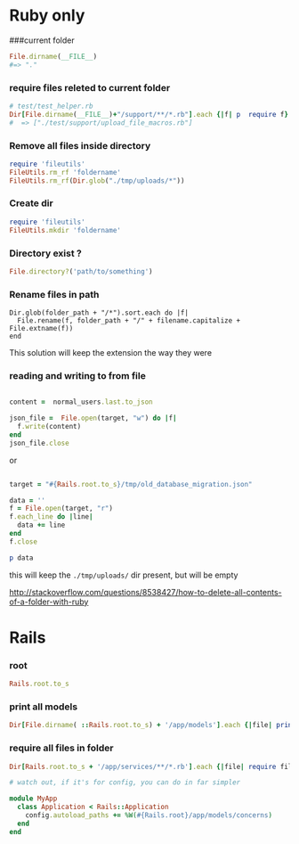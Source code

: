 # Ruby only

###current folder

```ruby
File.dirname(__FILE__)
#=> "."
```

### require files releted to current folder

```ruby
# test/test_helper.rb
Dir[File.dirname(__FILE__)+"/support/**/*.rb"].each {|f| p  require f}   
#  => ["./test/support/upload_file_macros.rb"] 
```

### Remove all files inside directory

```ruby
require 'fileutils'
FileUtils.rm_rf 'foldername'
FileUtils.rm_rf(Dir.glob("./tmp/uploads/*"))
```
    
### Create dir 

~~~ruby
require 'fileutils'
FileUtils.mkdir 'foldername'
~~~

### Directory exist ?

~~~ruby
File.directory?('path/to/something')
~~~
    
### Rename files in path

    Dir.glob(folder_path + "/*").sort.each do |f|
      File.rename(f, folder_path + "/" + filename.capitalize + File.extname(f))
    end
    
This solution will keep the extension the way they were


### reading and writing to from file

~~~ruby

content =  normal_users.last.to_json

json_file =  File.open(target, "w") do |f|
  f.write(content)
end
json_file.close

~~~

or

~~~ruby

target = "#{Rails.root.to_s}/tmp/old_database_migration.json" 

data = ''
f = File.open(target, "r") 
f.each_line do |line|
  data += line
end
f.close

p data
~~~


this will keep the `./tmp/uploads/` dir present, but will be empty

http://stackoverflow.com/questions/8538427/how-to-delete-all-contents-of-a-folder-with-ruby

# Rails

### root

```ruby
Rails.root.to_s
```

### print all models

~~~ruby
Dir[File.dirname( ::Rails.root.to_s) + '/app/models'].each {|file| print file }
~~~
     
### require all files in folder

```ruby
Dir[Rails.root.to_s + '/app/services/**/*.rb'].each {|file| require file }

# watch out, if it's for config, you can do in far simpler

module MyApp
  class Application < Rails::Application
    config.autoload_paths += %W(#{Rails.root}/app/models/concerns)
  end
end
```
     
